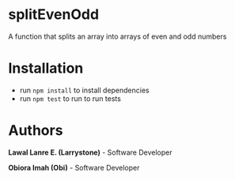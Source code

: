 # splitEvenOdd
A function that splits an array into arrays of even and odd numbers

# Installation
- run `npm install` to install dependencies
- run `npm test` to run to run tests

# Authors
**Lawal Lanre E. (Larrystone)** - Software Developer

**Obiora Imah (Obi)** - Software Developer
